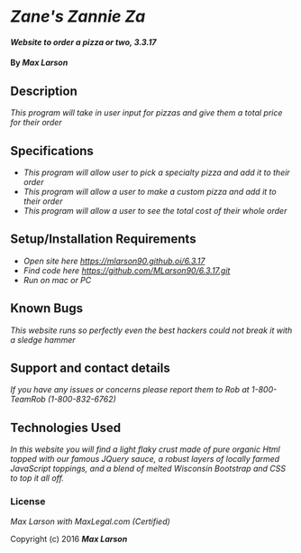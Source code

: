 # _Zane's Zannie Za_

#### _Website to order a pizza or two, 3.3.17_

#### By _**Max Larson**_

## Description

_This program will take in user input for pizzas and give them a total price for their order_

## Specifications

* _This program will allow user to pick a specialty pizza and add it to their order_
* _This program will allow a user to make a custom pizza and add it to their order_
* _This program will allow a user to see the total cost of their whole order_

## Setup/Installation Requirements

* _Open site here https://mlarson90.github.oi/6.3.17_
* _Find code here https://github.com/MLarson90/6.3.17.git_
* _Run on mac or PC_


## Known Bugs

_This website runs so perfectly even the best hackers could not break it with a sledge hammer_

## Support and contact details

_If you have any issues or concerns please report them to Rob at 1-800-TeamRob (1-800-832-6762)_

## Technologies Used

_In this website you will find a light flaky crust made of pure organic Html topped with our famous JQuery sauce, a robust layers of locally farmed JavaScript toppings, and a blend of melted Wisconsin Bootstrap and CSS to top it all off._

### License

*Max Larson with MaxLegal.com (Certified)*

Copyright (c) 2016 **_Max Larson_**
